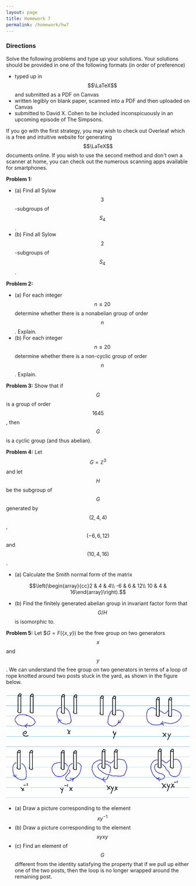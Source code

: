 ```yaml
---
layout: page
title: Homework 7
permalink: /homework/hw7
---
```


### Directions
Solve the following problems and type up your solutions.  Your solutions should be provided in one of the following formats (in order of preference)
* typed up in $$\LaTeX$$ and submitted as a PDF on Canvas
* written legibly on blank paper, scanned into a PDF and then uploaded on Canvas
* submitted to David X. Cohen to be included inconspicuously in an upcoming episode of The Simpsons.

If you go with the first strategy, you may wish to check out Overleaf which is a free and intuitive website for generating $$\LaTeX$$ documents online.
If you wish to use the second method and don't own a scanner at home, you can check out the numerous scanning apps available for smartphones.

**Problem 1:**
* (a) Find all Sylow $$3$$-subgroups of $$S_4$$.
* (b) Find all Sylow $$2$$-subgroups of $$S_4$$.

**Problem 2:**
* (a) For each integer $$n\leq 20$$ determine whether there is a nonabelian group of order $$n$$.  Explain.
* (b) For each integer $$n\leq 20$$ determine whether there is a non-cyclic group of order $$n$$.  Explain.

**Problem 3:** Show that if $$G$$ is a group of order $$1645$$, then $$G$$ is a cyclic group (and thus abelian).

**Problem 4:** Let $$G=\mathbb Z^3$$ and let $$H$$ be the subgroup of $$G$$ generated by $$(2,4,4)$$, $$(-6,6,12)$$ and $$(10,4,16)$$.
* (a) Calculate the Smith normal form of the matrix

$$\left(\begin{array}{cc}2 & 4 & 4\\ -6 & 6 & 12\\ 10 & 4 & 16\end{array}\right).$$

* (b) Find the finitely generated abelian group in invariant factor form that $$G/H$$ is isomorphic to.

**Problem 5:** Let $$G = F(\{x,y\})$ be the free group on two generators $$x$$ and $$y$$.
We can understand the free group on two generators in terms of a loop of rope knotted around two posts stuck in the yard, as shown in the figure below.

![Symmetries of the triangle](../fig/free-group.png)

* (a) Draw a picture corresponding to the element $$xy^{-1}$$
* (b) Draw a picture corresponding to the element $$xyxy$$
* (c) Find an element of $$G$$ different from the identity satisfying the property that if we pull up either one of the two posts, then the loop is no longer wrapped around the remaining post.

